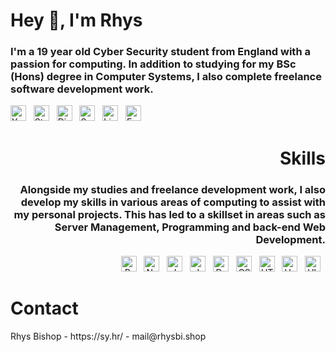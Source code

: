<h1 align="left">Hey 👋, I'm Rhys</h1>
<h3 align="left">I'm a 19 year old Cyber Security student from England with a passion for computing. In addition to studying for my BSc (Hons) degree in Computer Systems, I also complete freelance software development work.</h3>
<p align="left">
  <a href="https://sy.hr/youtube"><img src="https://sy.hr/files/youtube_fon.png" alt="YouTube" height="25"></a>&nbsp;&nbsp;
  <a href="https://sy.hr/steam"><img src="https://sy.hr/files/steam.png" alt="Steam" height="25"></a>&nbsp;&nbsp;
  <a href="https://sy.hr/discord"><img src="https://sy.hr/files/discord_f.png" alt="Discord" height="25"></a>&nbsp;&nbsp;
  <a href="https://sy.hr/spotify"><img src="https://sy.hr/files/spotify.png" alt="Spotify" height="25"></a>&nbsp;&nbsp;
  <a href="https://sy.hr/linkedin"><img src="https://sy.hr/files/linkedin.png" alt="LinkedIn" height="25"></a>&nbsp;&nbsp;
  <a href="mailto:mail@rhysbi.shop"><img src="https://sy.hr/files/envelope-solid.png" alt="Email" height="25"></a>&nbsp;&nbsp;
</p>

<h1 align="right">Skills</h1>
<h3 align="right">Alongside my studies and freelance development work, I also develop my skills in various areas of computing to assist with my personal projects. This has led to a skillset in areas such as Server Management, Programming and back-end Web Development.</h3>
<p align="right">
  <img src="https://sy.hr/files/python.png" alt="Python" height="25">&nbsp;&nbsp;
  <img src="https://sy.hr/files/node.png" alt="NodeJS" height="25">&nbsp;&nbsp;
  <img src="https://sy.hr/files/js.png" alt="JavaScript" height="25">&nbsp;&nbsp;
  <img src="https://sy.hr/files/java.png" alt="Java" height="25">&nbsp;&nbsp;
  <img src="https://sy.hr/files/docker.png" alt="Docker" height="25">&nbsp;&nbsp;
  <img src="https://sy.hr/files/css3-alt.png" alt="CSS3" height="25">&nbsp;&nbsp;
  <img src="https://sy.hr/files/html5.png" alt="HTML5" height="25">&nbsp;&nbsp;
  <img src="https://sy.hr/files/unity.png" alt="Unity" height="25">&nbsp;&nbsp;
  <img src="https://sy.hr/files/ubuntu.png" alt="Ubuntu" height="25">&nbsp;&nbsp;
</p>

<h1 align="left">Contact</h1>
Rhys Bishop - https://sy.hr/ - mail@rhysbi.shop
